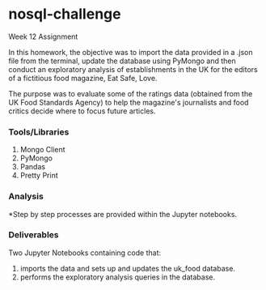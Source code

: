 # nosql-challenge
 Week 12 Assignment

In this homework, the objective was to import the data provided in a .json file from the terminal, update the database using PyMongo and then conduct an exploratory analysis of establishments in the UK for the editors of a fictitious food magazine, Eat Safe, Love. 

The purpose was to evaluate some of the ratings data (obtained from the UK Food Standards Agency) to help the magazine's journalists and food critics decide where to focus future articles.


### Tools/Libraries
1. Mongo Client
2. PyMongo
3. Pandas
4. Pretty Print


### Analysis

*Step by step processes are provided within the Jupyter notebooks.


### Deliverables

Two Jupyter Notebooks containing code that:
1. imports the data and sets up and updates the uk_food database.
2. performs the exploratory analysis queries in the database.
